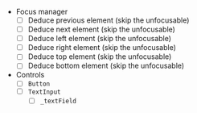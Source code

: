 * Focus manager
  * [ ] Deduce previous element (skip the unfocusable)
  * [ ] Deduce next element (skip the unfocusable)
  * [ ] Deduce left element (skip the unfocusable)
  * [ ] Deduce right element (skip the unfocusable)
  * [ ] Deduce top element (skip the unfocusable)
  * [ ] Deduce bottom element (skip the unfocusable)
* Controls
  * [ ] `Button`
  * [ ] `TextInput`
    * [ ] `_textField`